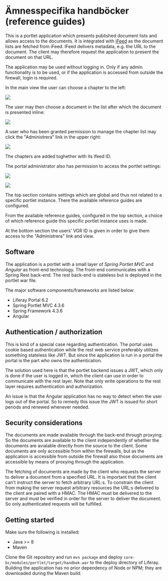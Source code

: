 # Ämnesspecifika handböcker (reference guides)

This is a portlet application which presents published document lists and allows access to the documents. It is integrated 
with [iFeed](https://github.com/Vastra-Gotalandsregionen/oppna-program-ifeed) as the document lists are fetched from
iFeed. IFeed delivers metadata, e.g. the URL to the document. The client may therefore request the application to
present the document on that URL.

The application may be used without logging in. Only if any admin functionality is to be used, or if the application is
accessed from outside the firewall, login is required.

In the main view the user can choose a chapter to the left:

![](https://github.com/Vastra-Gotalandsregionen/handbok/raw/master/doc/1.png)

The user may then choose a document in the list after which the document is presented inline:

![](https://github.com/Vastra-Gotalandsregionen/handbok/raw/master/doc/2.png)

A user who has been granted permission to manage the chapter list may click the "Administrera" link in the upper right:

![](https://github.com/Vastra-Gotalandsregionen/handbok/raw/master/doc/4.png)

The chapters are added toghether with its Ifeed ID.

The portal administrator also has permission to access the portlet settings:

![](https://github.com/Vastra-Gotalandsregionen/handbok/raw/master/doc/3.png)

![](https://github.com/Vastra-Gotalandsregionen/handbok/raw/master/doc/5.png)

The top section contains settings which are global and thus not related to a specific portlet instance. There the
available reference guides are configured.

From the available reference guides, configured in the top section, a choice of which reference guide this
specific portlet instance uses is made.

At the bottom section the users' VGR ID is given in order to give them access to the "Administrera" link and view.

## Software

The application is a portlet with a small layer of <i>Spring Portlet MVC</i> and <i>Angular</i> as front-end technology.
The front-end communicates with a Spring Rest back-end. The rest back-end is stateless but is deployed in the portlet
war file.

The major software components/frameworks are listed below:

* Liferay Portal 6.2
* Spring Portlet MVC 4.3.6
* Spring Framework 4.3.6
* Angular

## Authentication / authorization

This is kind of a special case regarding authentication. The portal uses cookie based authentication while the rest
web service preferably utilizes something stateless like JWT. But since the application is run in a portal the portal is
the part who owns the authentication.

The solution used here is that the portlet backend issues a JWT, which only is done if the user is logged in, which the
client can use in order to communicate with the rest layer. Note that only write operations to the rest layer requires
authentication and authorization.

An issue is that the Angular application has no way to detect when the user logs out of the portal. So to remedy this
issue the JWT is issued for short periods and renewed whenever needed.

## Security considerations

The documents are made available through the back-end through proxying. So the documents are available to the client
independently of whether the documents are avialable directly from the source to the client. Some documents are only
accessible from within the firewalls, but as the application is accessible from outside the firewall also those
documents are accessible by means of proxying through the application.

The fetching of documents are made by the client who requests the server to deliver a document from a specified URL. It
is important that the client can't instruct the server to fetch arbitrary URL:s. To constrain the client from making the
server request arbitrary resources the URL:s delivered to the client are paired with a HMAC. The HMAC must be delivered
to the server and must be verified in order for the server to deliver the document. So only authenticated requests will
be fulfilled.

## Getting started

Make sure the following is installed:

* Java >= 8
* Maven

Clone the Git repository and run `mvn package` and deploy `core-bc/modules/portlet/target/handbok.war` to the deploy
directory of Liferay. Building the application has no prior dependency of Node or NPM; they are downloaded during the
Maven build.

